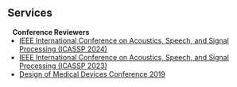 ## Services 
<h4 style="margin:0 10px 0;">Conference Reviewers</h4>

<ul style="margin:0 0 5px;">
  <li><a href="https://2024.ieeeicassp.org/"><autocolor>IEEE International Conference on Acoustics, Speech, and Signal Processing (ICASSP 2024) </autocolor></a></li>
  <li><a href="https://2023.ieeeicassp.org/"><autocolor>IEEE International Conference on Acoustics, Speech, and Signal Processing (ICASSP 2023) </autocolor></a></li>
  <li><a href="https://dmd.umn.edu/"><autocolor>Design of Medical Devices Conference 2019 </autocolor></a></li>
</ul>
